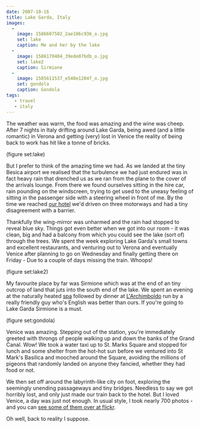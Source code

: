 ```yaml
---
date: 2007-10-16
title: Lake Garda, Italy
images:
  - 
    image: 1586607502_2ae186c936_o.jpg
    set: lake
    caption: Me and her by the lake
  -
    image: 1586170404_39ede07bdb_o.jpg
    set: lake2
    caption: Sirmione
  -
    image: 1585611537_e540e1204f_o.jpg
    set: gondola
    caption: Gondola
tags:
   - travel
   - italy
---
```


The weather was warm, the food was amazing and the wine was cheep. After 7 nights in Italy drifting around Lake Garda, being awed (and a little romantic) in Verona and getting (very) lost in Venice the reality of being back to work has hit like a tonne of bricks. 

(figure set:lake)

But I prefer to think of the amazing time we had. As we landed at the tiny Besica airport we realised that the turbulence we had just endured was in fact heavy rain that drenched us as we ran from the plane to the cover of the arrivals lounge. From there we found ourselves sitting in the hire car, rain pounding on the windscreen, trying to get used to the uneasy feeling of sitting in the passenger side with a steering wheel in front of me. By the time we reached [our hotel](http://www.mistralhotels.it/admiral.htm) we'd driven on three motorways and had a tiny disagreement with a barrier. 

Thankfully the wing-mirror was unharmed and the rain had stopped to reveal blue sky. Things got even better when we got into our room - it was clean, big and had a balcony from which you could see the lake (sort of) through the trees. We spent the week exploring Lake Garda's small towns and excellent restaurants, and venturing out to Verona and eventually Venice after planning to go on Wednesday and finally getting there on Friday - Due to a couple of days missing the train. Whoops! 

(figure set:lake2)


My favourite place by far was Sirmione which was at the end of an tiny outcrop of land that juts into the south end of the lake. We spent an evening at the naturally heated [spa](http://www.termedisirmione.it/tds/en/homepage.html) followed by dinner at [L'Archimboldo](http://www.ristorantearcimboldo.com/) run by a really friendly guy who's English was better than ours. If you're going to Lake Garda Sirmione is a must. 

(figure set:gondola) 

Venice was amazing. Stepping out of the station, you're immediately greeted with throngs of people walking up and down the banks of the Grand Canal. Wow! We took a water taxi up to St. Marks Square and stopped for lunch and some shelter from the hot-hot sun before we ventured into St Mark's Basilica and mooched around the Square, avoiding the millions of pigeons that randomly landed on anyone they fancied, whether they had food or not. 

We then set off around the labyrinth-like city on foot, exploring the seemingly unending passageways and tiny bridges. Needless to say we got horribly lost, and only just made our train back to the hotel. But I loved Venice, a day was just not enough. In usual style, I took nearly 700 photos - and you can [see some of them over at flickr](http://www.flickr.com/photos/roobottom/sets/72157602449502521/). 

Oh well, back to reality I suppose.